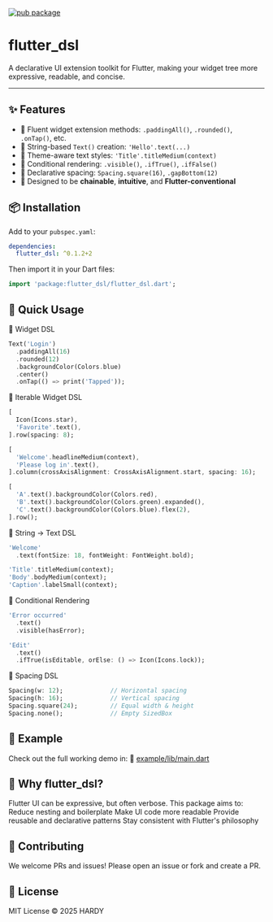 [![pub package](https://img.shields.io/pub/v/flutter_dsl.svg)](https://pub.dev/packages/flutter_dsl)

# flutter_dsl

A declarative UI extension toolkit for Flutter, making your widget tree more expressive, readable, and concise.

---

## ✨ Features

- 🔹 Fluent widget extension methods: `.paddingAll()`, `.rounded()`, `.onTap()`, etc.
- 🔹 String-based `Text()` creation: `'Hello'.text(...)`
- 🔹 Theme-aware text styles: `'Title'.titleMedium(context)`
- 🔹 Conditional rendering: `.visible()`, `.ifTrue()`, `.ifFalse()`
- 🔹 Declarative spacing: `Spacing.square(16)`, `.gapBottom(12)`
- 🔹 Designed to be **chainable**, **intuitive**, and **Flutter-conventional**

## 📦 Installation

Add to your `pubspec.yaml`:

```yaml
dependencies:
  flutter_dsl: ^0.1.2+2
```

Then import it in your Dart files:
```dart
import 'package:flutter_dsl/flutter_dsl.dart';
```

## 🚀 Quick Usage

🔹 Widget DSL
```dart
Text('Login')
  .paddingAll(16)
  .rounded(12)
  .backgroundColor(Colors.blue)
  .center()
  .onTap(() => print('Tapped'));
```

🔹 Iterable Widget DSL
```dart
[
  Icon(Icons.star),
  'Favorite'.text(),
].row(spacing: 8);

[
  'Welcome'.headlineMedium(context),
  'Please log in'.text(),
].column(crossAxisAlignment: CrossAxisAlignment.start, spacing: 16);

[
  'A'.text().backgroundColor(Colors.red),
  'B'.text().backgroundColor(Colors.green).expanded(),
  'C'.text().backgroundColor(Colors.blue).flex(2),
].row();
```

🔹 String → Text DSL
```dart
'Welcome'
  .text(fontSize: 18, fontWeight: FontWeight.bold);

'Title'.titleMedium(context);
'Body'.bodyMedium(context);
'Caption'.labelSmall(context);
```

🔹 Conditional Rendering
```dart
'Error occurred'
  .text()
  .visible(hasError);

'Edit'
  .text()
  .ifTrue(isEditable, orElse: () => Icon(Icons.lock));
```

🔹 Spacing DSL
```dart
Spacing(w: 12);             // Horizontal spacing
Spacing(h: 16);             // Vertical spacing
Spacing.square(24);         // Equal width & height
Spacing.none();             // Empty SizedBox
```

## 🧪 Example

Check out the full working demo in:
📄 [example/lib/main.dart](https://github.com/hardy716/flutter_dsl/blob/master/example/lib/main.dart)

## 📌 Why flutter_dsl?

Flutter UI can be expressive, but often verbose.
This package aims to:
Reduce nesting and boilerplate
Make UI code more readable
Provide reusable and declarative patterns
Stay consistent with Flutter's philosophy

## 🤝 Contributing

We welcome PRs and issues!
Please open an issue or fork and create a PR.

## 📄 License

MIT License
© 2025 HARDY